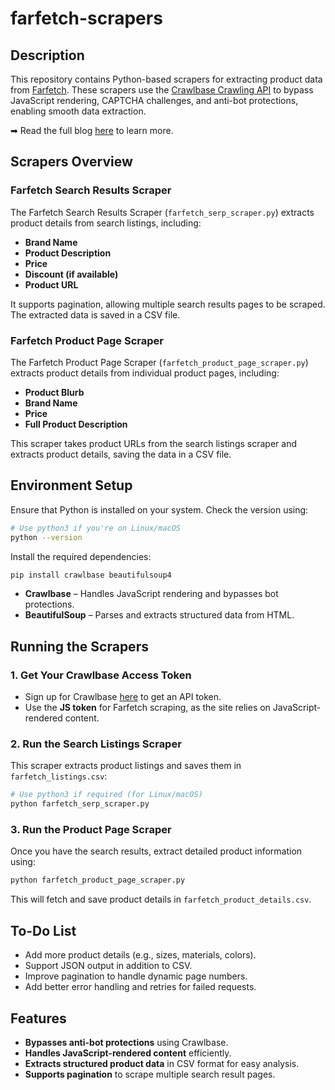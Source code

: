 # farfetch-scrapers

## Description

This repository contains Python-based scrapers for extracting product data from [Farfetch](https://www.farfetch.com/). These scrapers use the [Crawlbase Crawling API](https://crawlbase.com/crawling-api-avoid-captchas-blocks) to bypass JavaScript rendering, CAPTCHA challenges, and anti-bot protections, enabling smooth data extraction.

➡ Read the full blog [here](https://crawlbase.com/blog/how-to-scrape-retail-data-from-farfetch/) to learn more.

## Scrapers Overview

### Farfetch Search Results Scraper

The Farfetch Search Results Scraper (`farfetch_serp_scraper.py`) extracts product details from search listings, including:

- **Brand Name**
- **Product Description**
- **Price**
- **Discount (if available)**
- **Product URL**

It supports pagination, allowing multiple search results pages to be scraped. The extracted data is saved in a CSV file.

### Farfetch Product Page Scraper

The Farfetch Product Page Scraper (`farfetch_product_page_scraper.py`) extracts product details from individual product pages, including:

- **Product Blurb**
- **Brand Name**
- **Price**
- **Full Product Description**

This scraper takes product URLs from the search listings scraper and extracts product details, saving the data in a CSV file.

## Environment Setup

Ensure that Python is installed on your system. Check the version using:

```bash
# Use python3 if you're on Linux/macOS
python --version
```

Install the required dependencies:

```bash
pip install crawlbase beautifulsoup4
```

- **Crawlbase** – Handles JavaScript rendering and bypasses bot protections.
- **BeautifulSoup** – Parses and extracts structured data from HTML.

## Running the Scrapers

### 1. Get Your Crawlbase Access Token

- Sign up for Crawlbase [here](https://crawlbase.com/signup) to get an API token.
- Use the **JS token** for Farfetch scraping, as the site relies on JavaScript-rendered content.

### 2. Run the Search Listings Scraper

This scraper extracts product listings and saves them in `farfetch_listings.csv`:

```bash
# Use python3 if required (for Linux/macOS)
python farfetch_serp_scraper.py
```

### 3. Run the Product Page Scraper

Once you have the search results, extract detailed product information using:

```bash
python farfetch_product_page_scraper.py
```

This will fetch and save product details in `farfetch_product_details.csv`.

## To-Do List

- Add more product details (e.g., sizes, materials, colors).
- Support JSON output in addition to CSV.
- Improve pagination to handle dynamic page numbers.
- Add better error handling and retries for failed requests.

## Features

- **Bypasses anti-bot protections** using Crawlbase.
- **Handles JavaScript-rendered content** efficiently.
- **Extracts structured product data** in CSV format for easy analysis.
- **Supports pagination** to scrape multiple search result pages.
